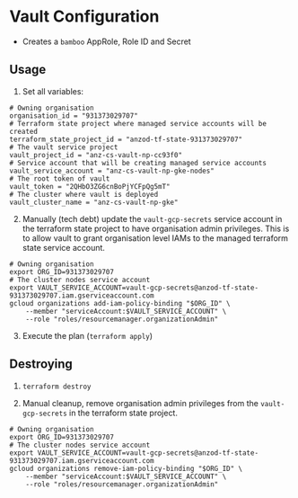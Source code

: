 # Vault Configuration

- Creates a `bamboo` AppRole, Role ID and Secret

## Usage

1. Set all variables:

```
# Owning organisation
organisation_id = "931373029707"
# Terraform state project where managed service accounts will be created
terraform_state_project_id = "anzod-tf-state-931373029707"
# The vault service project
vault_project_id = "anz-cs-vault-np-cc93f0"
# Service account that will be creating managed service accounts
vault_service_account = "anz-cs-vault-np-gke-nodes"
# The root token of vault
vault_token = "2QHbO3ZG6cnBoPjYCFpQg5mT"
# The cluster where vault is deployed
vault_cluster_name = "anz-cs-vault-np-gke"
```

2. Manually (tech debt) update the `vault-gcp-secrets` service account in the terraform state project to have organisation admin privileges. This is to allow vault to grant
   organisation level IAMs to the managed terraform state service account.
   

```
# Owning organisation
export ORG_ID=931373029707
# The cluster nodes service account
export VAULT_SERVICE_ACCOUNT=vault-gcp-secrets@anzod-tf-state-931373029707.iam.gserviceaccount.com
gcloud organizations add-iam-policy-binding "$ORG_ID" \
    --member "serviceAccount:$VAULT_SERVICE_ACCOUNT" \
    --role "roles/resourcemanager.organizationAdmin"
```

3. Execute the plan (`terraform apply`)

## Destroying

1. `terraform destroy`

1. Manual cleanup, remove organisation admin privileges from the `vault-gcp-secrets` in the terraform state project.

```
# Owning organisation
export ORG_ID=931373029707
# The cluster nodes service account
export VAULT_SERVICE_ACCOUNT=vault-gcp-secrets@anzod-tf-state-931373029707.iam.gserviceaccount.com
gcloud organizations remove-iam-policy-binding "$ORG_ID" \
    --member "serviceAccount:$VAULT_SERVICE_ACCOUNT" \
    --role "roles/resourcemanager.organizationAdmin"
```
